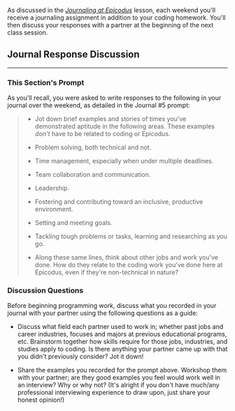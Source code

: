 As discussed in the _[Journaling at Epicodus](https://new.learnhowtoprogram.com/introduction-to-programming/git-html-and-css/homework-journaling-at-epicodus)_ lesson, each weekend you'll receive a journaling assignment in addition to your coding homework. You'll then discuss your responses with a partner at the beginning of the next class session.

## Journal Response Discussion
---

### This Section's Prompt

As you'll recall, you were asked to write responses to the following in your journal over the weekend, as detailed in the Journal #5 prompt:

> * Jot down brief examples and stories of times you've demonstrated aptitude in the following areas. These examples _don't_ have to be related to coding or Epicodus.
>  * Problem solving, both technical and not.
>  * Time management, especially when under multiple deadlines.
>  * Team collaboration and communication.
>  * Leadership.
>  * Fostering and contributing toward an inclusive, productive environment.
>  * Setting and meeting goals.
>  * Tackling tough problems or tasks, learning and researching as you go.
>
> * Along these same lines, think about other jobs and work you've done. How do they relate to the coding work you've done here at Epicodus, even if they're non-technical in nature?

### Discussion Questions

Before beginning programming work, discuss what you recorded in your journal with your partner using the following questions as a guide:

* Discuss what field each partner used to work in; whether past jobs and career industries, focuses and majors at previous educational programs, etc. Brainstorm together how skills require for those jobs, industries, and studies apply to coding. Is there anything your partner came up with that you didn't previously consider? Jot it down!

* Share the examples you recorded for the prompt above. Workshop them with your partner; are they good examples you feel would work well in an interview? Why or why not? (It's alright if you don't have much/any professional interviewing experience to draw upon, just share your honest opinion!)
